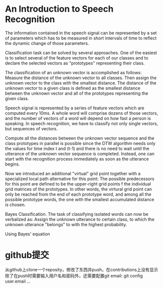 An Introduction to Speech Recognition
==============================

The information contained in the speech signal can be represented by a set of parameters which has to be measured in short intervals of time to reflect the dynamic change of those parameters.

Classification task can be solved by several approaches. One of the easiest is to select several of the feature vectors for each of our classes and to declare the selected vectors as "prototypes" representing their class.

The classification of an unknown vector is accomplished as follows: Measure the distance of the unknown vector to all classes. Then assign the unknown vector to the class with the smallest distance. The distance of the unknown vector to a given class is defined as the smallest distance between the unknown vector and all of the prototypes representing the given class.

Speech signal is represented by a series of feature vectors which are computed every 10ms. A whole word will comprise dozens of those vectors, and the number of vectors of a word will depend on how fast a person is speaking. In speech recognition, we have to classify not only single vectors, but sequences of vectors.

Compute all the distances between the unknown vector sequence and the class prototypes in parallel is possible since the DTW algorithm needs only the values for time index t and (t-1) and there is no need to wait until the utterance of the unknown vector sequence is completed. Instead, one can start with the recognition process immediately as soon as the utterance begins.

Now we introduced an additional "virtual" grid point together with a specialized local path alternative for this point: The possible predecessors for this point are defined to be the upper-right grid points f the individual grid matrices of the prototypes. In other words, the virtural grid point can only be reached from the end of each prototype word, and among all the possible prototype words, the one with the smallest accumulated distance is chosen.

Bayes Classification. The task of classifying isolated words can now be verbalized as: Assign the unknown utterance to certain class, to which the unknown utterance "belongs" to with the highest probability.

Using Bayes' equation

github提交
==================================================
从github上clone一个reposity，修改了东西并push，在contributions上没有显示
除了在push时需要输入用户名和密码外，还需要配置git email:
git config user.email ...
